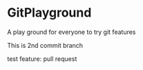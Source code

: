 # GitPlayground

A play ground for everyone to try git features 

This is 2nd commit branch

test feature: pull request
